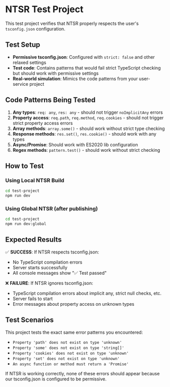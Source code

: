 # NTSR Test Project

This test project verifies that NTSR properly respects the user's `tsconfig.json` configuration.

## Test Setup

- **Permissive tsconfig.json**: Configured with `strict: false` and other relaxed settings
- **Test code**: Contains patterns that would fail strict TypeScript checking but should work with permissive settings
- **Real-world simulation**: Mimics the code patterns from your user-service project

## Code Patterns Being Tested

1. **Any types**: `req: any`, `res: any` - should not trigger `noImplicitAny` errors
2. **Property access**: `req.path`, `req.method`, `req.cookies` - should not trigger strict property access errors
3. **Array methods**: `array.some()` - should work without strict type checking
4. **Response methods**: `res.set()`, `res.cookie()` - should work with any types
5. **Async/Promise**: Should work with ES2020 lib configuration
6. **Regex methods**: `pattern.test()` - should work without strict checking

## How to Test

### Using Local NTSR Build
```bash
cd test-project
npm run dev
```

### Using Global NTSR (after publishing)
```bash
cd test-project
npm run dev:global
```

## Expected Results

✅ **SUCCESS**: If NTSR respects tsconfig.json:
- No TypeScript compilation errors
- Server starts successfully
- All console messages show "✅ Test passed"

❌ **FAILURE**: If NTSR ignores tsconfig.json:
- TypeScript compilation errors about implicit any, strict null checks, etc.
- Server fails to start
- Error messages about property access on unknown types

## Test Scenarios

This project tests the exact same error patterns you encountered:
- `Property 'path' does not exist on type 'unknown'`
- `Property 'some' does not exist on type 'string[]'`
- `Property 'cookies' does not exist on type 'unknown'`
- `Property 'set' does not exist on type 'unknown'`
- `An async function or method must return a 'Promise'`

If NTSR is working correctly, none of these errors should appear because our tsconfig.json is configured to be permissive.
